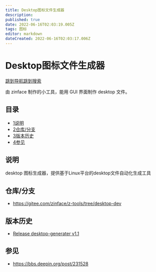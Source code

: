 ```yaml
---
title: Desktop图标文件生成器
description: 
published: true
date: 2022-06-16T02:03:19.005Z
tags: 图标
editor: markdown
dateCreated: 2022-06-16T02:03:17.006Z
---
```


# Desktop图标文件生成器

[跳到导航](http://old.deepin.wiki/index.php?title=Desktop图标文件生成器#mw-head)[跳到搜索](http://old.deepin.wiki/index.php?title=Desktop图标文件生成器#searchInput)

由 zinface 制作的小工具，能用 GUI 界面制作 desktop 文件。

## 目录



- [1说明](http://old.deepin.wiki/index.php?title=Desktop图标文件生成器#.E8.AF.B4.E6.98.8E)
- [2仓库/分支](http://old.deepin.wiki/index.php?title=Desktop图标文件生成器#.E4.BB.93.E5.BA.93.2F.E5.88.86.E6.94.AF)
- [3版本历史](http://old.deepin.wiki/index.php?title=Desktop图标文件生成器#.E7.89.88.E6.9C.AC.E5.8E.86.E5.8F.B2)
- [4参见](http://old.deepin.wiki/index.php?title=Desktop图标文件生成器#.E5.8F.82.E8.A7.81)

## 说明

desktop 图标生成器，提供基于Linux平台的desktop文件自动化生成工具

## 仓库/分支

- https://gitee.com/zinface/z-tools/tree/desktop-dev

## 版本历史

- [Release desktop-generater v1.1](https://gitee.com/zinface/z-tools/releases/desktop-generater)

## 参见

- https://bbs.deepin.org/post/231528